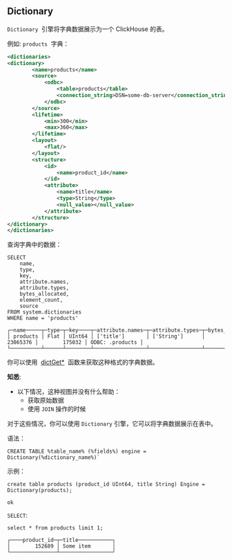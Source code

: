 ## Dictionary

`Dictionary`  引擎将字典数据展示为一个 ClickHouse 的表。

例如: `products`  字典：

```xml
<dictionaries>
<dictionary>
        <name>products</name>
        <source>
            <odbc>
                <table>products</table>
                <connection_string>DSN=some-db-server</connection_string>
            </odbc>
        </source>
        <lifetime>
            <min>300</min>
            <max>360</max>
        </lifetime>
        <layout>
            <flat/>
        </layout>
        <structure>
            <id>
                <name>product_id</name>
            </id>
            <attribute>
                <name>title</name>
                <type>String</type>
                <null_value></null_value>
            </attribute>
        </structure>
</dictionary>
</dictionaries>
```

查询字典中的数据：

````clickhouse
SELECT
    name,
    type,
    key,
    attribute.names,
    attribute.types,
    bytes_allocated,
    element_count,
    source
FROM system.dictionaries
WHERE name = 'products'
````

```log
┌─name─────┬─type─┬─key────┬─attribute.names─┬─attribute.types─┬─bytes_allocated─┬─element_count─┬─source──────────┐
│ products │ Flat │ UInt64 │ ['title']       │ ['String']      │        23065376 │        175032 │ ODBC: .products │
└──────────┴──────┴────────┴─────────────────┴─────────────────┴─────────────────┴───────────────┴─────────────────┘
```


你可以使用  [dictGet*](https://clickhouse.yandex/docs/en/query_language/functions/ext_dict_functions/#ext_dict_functions)  函数来获取这种格式的字典数据。

**知悉**:

- 以下情况，这种视图并没有什么帮助：
  - 获取原始数据
  - 使用 `JOIN` 操作的时候
  
对于这些情况，你可以使用 `Dictionary` 引擎，它可以将字典数据展示在表中。

语法：

```clickhouse
CREATE TABLE %table_name% (%fields%) engine = Dictionary(%dictionary_name%)`
```

示例：

```clickhouse
create table products (product_id UInt64, title String) Engine = Dictionary(products);
```

```log
ok
```


`SELECT`: 

```clickhouse
select * from products limit 1;
```

```log
┌────product_id─┬─title───────────┐
│        152689 │ Some item       │
└───────────────┴─────────────────┘
```